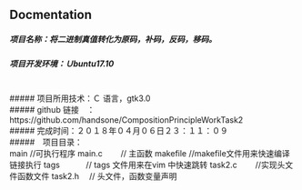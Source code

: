 Docmentation 
---------------------------------------------
##### 项目名称：将二进制真值转化为原码，补码，反码，移码。

##### 项目开发环境：Ｕbuntu17.10 
<br>
##### 项目所用技术：Ｃ 语言，gtk3.0 
<br>
##### github 链接　：https://github.com/handsone/CompositionPrincipleWorkTask2
<br>
##### 完成时间：２０１８年０４月０６日２３：１１：０９
<br>
#####　项目目录：
<br>
 main    	      //可执行程序
 main.c　	　// 主函数
 makefile   	 //makefile文件用来快速编译链接执行
 tags　　	　// tags 文件用来在vim 中快速跳转
 task2.c　	　//实现头文件函数文件
 task2.h　 	// 头文件，函数变量声明

